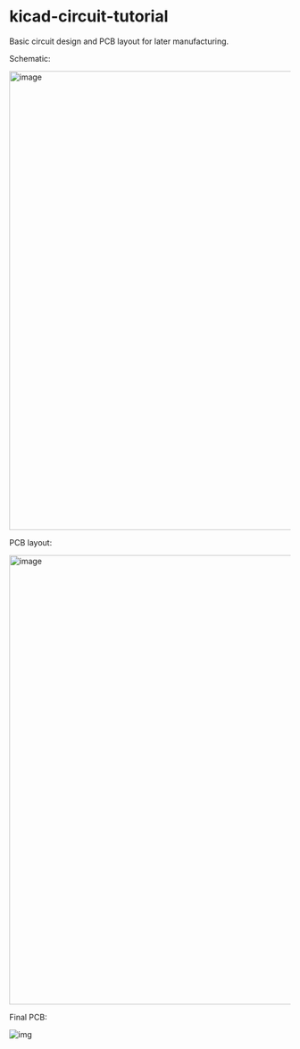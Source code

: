 # kicad-circuit-tutorial
Basic circuit design and PCB layout for later manufacturing.

Schematic:

<img width="1595" height="821" alt="image" src="https://github.com/user-attachments/assets/774ed204-402e-4e49-8775-e2b52affd0c6" />

PCB layout:

<img width="779" height="804" alt="image" src="https://github.com/user-attachments/assets/8fd5dd2e-6c93-477e-aeca-4c2cf9a823e6" />

Final PCB:

![img](https://github.com/user-attachments/assets/ba5397f9-0d80-46de-9373-d316b68f1621)
